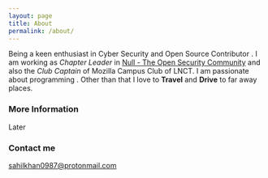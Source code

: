 ```yaml
---
layout: page
title: About
permalink: /about/
---
```

Being a keen enthusiast in Cyber Security and Open Source Contributor . I am working as _Chapter Leader_ in  [Null - The Open Security Community](http://null.co.in) and also the _Club Captain_ of Mozilla Campus Club of LNCT. I am passionate about programming . Other than that I love to **Travel** and **Drive** to far away places.


### More Information

Later

### Contact me

[sahilkhan0987@protonmail.com](mailto:sahilkhan0987@protonmail.com)
